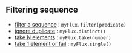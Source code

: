## Filtering sequence

* [filter a sequence](https://projectreactor.io/docs/core/release/api/reactor/core/publisher/Flux.html#filter-java.util.function.Predicate-) : ```myFlux.filter(predicate)```
* [ignore duplicate](https://projectreactor.io/docs/core/release/api/reactor/core/publisher/Flux.html#distinct--) : ```myFlux.distinct()```
* [take N elements](https://projectreactor.io/docs/core/release/api/reactor/core/publisher/Flux.html#take-long-) : ```myFlux.take(number)```
* [take 1 element or fail](https://projectreactor.io/docs/core/release/api/reactor/core/publisher/Flux.html#single--) : ```myFlux.single()```
